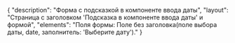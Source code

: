 {
"description": "Форма с подсказкой в компоненте ввода даты",
"layout": "Страница с  заголовком 'Подсказка в компоненте ввода даты' и формой",
"elements": "Поля формы: Поле без заголовка(поле выбора даты, date, заполнитель: 'Выберите дату')."
}